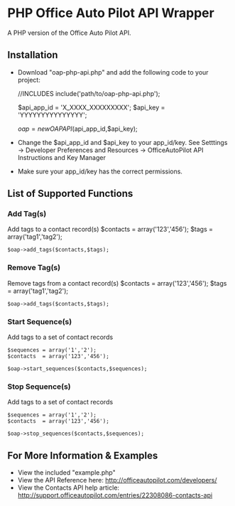 PHP Office Auto Pilot API Wrapper
=====================

A PHP version of the Office Auto Pilot API.

Installation
------------
- Download "oap-php-api.php" and add the following code to your project:

    //INCLUDES
    include('path/to/oap-php-api.php');
    
    $api_app_id		= 'X_XXXX_XXXXXXXXX';
    $api_key		= 'YYYYYYYYYYYYYYY';
    
    $oap = new OAPAPI($api_app_id,$api_key);

- Change the $api_app_id and $api_key to your app_id/key. See Setttings -> Developer Preferences and Resources -> OfficeAutoPilot API Instructions and Key Manager
- Make sure your app_id/key has the correct permissions. 

List of Supported Functions
---------------------------

### Add Tag(s)
Add tags to a contact record(s)
    $contacts = array('123','456');
    $tags 	= array('tag1','tag2');
    
	$oap->add_tags($contacts,$tags);
	
### Remove Tag(s)
Remove tags from a contact record(s)
    $contacts = array('123','456');
    $tags 	= array('tag1','tag2');
    
	$oap->add_tags($contacts,$tags);
	
### Start Sequence(s)
Add tags to a set of contact records
	
    $sequences = array('1','2');
    $contacts  = array('123','456');
    
    $oap->start_sequences($contacts,$sequences);
	
### Stop Sequence(s)
Add tags to a set of contact records
	
    $sequences = array('1','2');
    $contacts  = array('123','456');
    
    $oap->stop_sequences($contacts,$sequences);

For More Information & Examples
-------------------------------
- View the included "example.php"
- View the API Reference here: http://officeautopilot.com/developers/
- View the Contacts API help article: http://support.officeautopilot.com/entries/22308086-contacts-api
